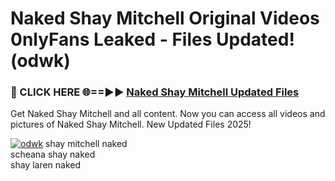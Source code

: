 # Naked Shay Mitchell Original Videos 0nlyFans Leaked - Files Updated! (odwk)

<h3>🔴 CLICK HERE 🌐==►► <a href="https://tinyurl.com/up5wt9bj" rel="nofollow">Naked Shay Mitchell Updated Files</a></h3>

Get Naked Shay Mitchell and all content. Now you can access all videos and pictures of Naked Shay Mitchell. New Updated Files 2025!

[![odwk](https://i.imgur.com/ABiUzMV.gif)](https://tinyurl.com/up5wt9bj)
shay mitchell naked<br>
scheana shay naked<br>
shay laren naked